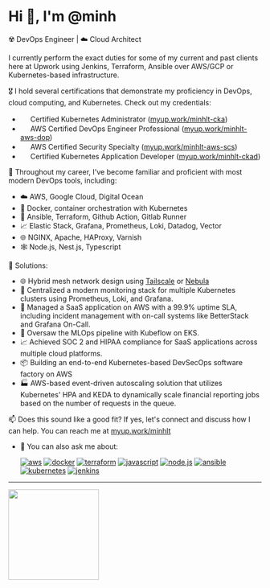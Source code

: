 # Hi 👋, I'm @minh

☢️ DevOps Engineer | ☁️ Cloud Architect

I currently perform the exact duties for some of my current and past clients here at Upwork using Jenkins, Terraform, Ansible over AWS/GCP or Kubernetes-based infrastructure.

🎖 I hold several certifications that demonstrate my proficiency in DevOps, cloud computing, and Kubernetes. Check out my credentials:

- <img src="https://images.credly.com/size/340x340/images/8b8ed108-e77d-4396-ac59-2504583b9d54/cka_from_cncfsite__281_29.png" width="16" height="16"/> Certified Kubernetes Administrator ([myup.work/minhlt-cka](https://myup.work/minhlt-cka))
- <img src="https://images.credly.com/size/340x340/images/bd31ef42-d460-493e-8503-39592aaf0458/image.png" width="16" height="16"/> AWS Certified DevOps Engineer Professional ([myup.work/minhlt-aws-dop](https://myup.work/minhlt-aws-dop))
- <img src="https://images.credly.com/size/340x340/images/53acdae5-d69f-4dda-b650-d02ed7a50dd7/image.png" width="16" height="16"/> AWS Certified Security Specialty ([myup.work/minhlt-aws-scs](https://myup.work/minhlt-aws-scs))
- <img src="https://images.credly.com/size/340x340/images/f88d800c-5261-45c6-9515-0458e31c3e16/ckad_from_cncfsite.png" width="16" height="16"/> Certified Kubernetes Application Developer ([myup.work/minhlt-ckad](https://myup.work/minhlt-ckad))

🧰 Throughout my career, I've become familiar and proficient with most modern DevOps tools, including:

- ☁️ AWS, Google Cloud, Digital Ocean
- 🐳 Docker, container orchestration with Kubernetes
- 🔧 Ansible, Terraform, Github Action, Gitlab Runner
- 📈 Elastic Stack, Grafana, Prometheus, Loki, Datadog, Vector
- 🌐 NGINX, Apache, HAProxy, Varnish
- 🕸️ Node.js, Nest.js, Typescript

🚀 Solutions:
- 🌐 Hybrid mesh network design using [Tailscale](https://tailscale.com/) or [Nebula](https://www.defined.net/)
- 🚀 Centralized a modern monitoring stack for multiple Kubernetes clusters using Prometheus, Loki, and Grafana.
- 🎥 Managed a SaaS application on AWS with a 99.9% uptime SLA, including incident management with on-call systems like BetterStack and Grafana On-Call.
- 🔧 Oversaw the MLOps pipeline with Kubeflow on EKS.
- 📈 Achieved SOC 2 and HIPAA compliance for SaaS applications across multiple cloud platforms.
- 📦 Building an end-to-end Kubernetes-based DevSecOps software factory on AWS
- 🏭 AWS-based event-driven autoscaling solution that utilizes Kubernetes' HPA and KEDA to dynamically scale financial reporting jobs based on the number of requests in the queue.

📫 Does this sound like a good fit? If yes, let's connect and discuss how I can help. You can reach me at [myup.work/minhlt](https://myup.work/minhlt)
- 💬 You can also ask me about:

  [![aws](https://img.shields.io/badge/-aws-orange?logo=amazonaws)](https://aws.amazon.com/)
  [![docker](https://img.shields.io/badge/-docker-blue?logo=docker)](https://docker.com/)
  [![terraform](https://img.shields.io/badge/-terraform-blueviolet?logo=terraform)](https://terraform.io/)
  [![javascript](https://img.shields.io/badge/-javascript-yellow?logo=javascript)](https://www.javascript.com/)
  [![node.js](https://img.shields.io/badge/-node.js-green?logo=nodedotjs)](https://www.nodejs.org/)
  [![ansible](https://img.shields.io/badge/-ansible-000000?logo=ansible)](https://www.ansible.com/)
  [![kubernetes](https://img.shields.io/badge/-kubernetes-326CE5?logo=kubernetes)](https://kubernetes.io/)
  [![jenkins](https://img.shields.io/badge/-jenkins-D24939?logo=jenkins)](https://www.jenkins.io/)

---

<div>
  <a href="https://github.com/luuthanhminh">
  <img height="180em" src="https://github-readme-stats.vercel.app/api/top-langs/?username=luuthanhminh&layout=compact&langs_count=6"/>
</div>
